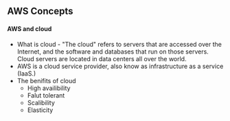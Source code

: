## AWS Concepts

#### AWS and cloud
* What is cloud - "The cloud" refers to servers that are accessed over the Internet, and the software and databases that run on those servers. Cloud servers are located in data centers all over the world.
* AWS is a cloud service provider, also know as infrastructure as a service (IaaS.)
* The benifits of cloud
  - High availibility
  - Falut tolerant
  - Scalibility
  - Elasticity